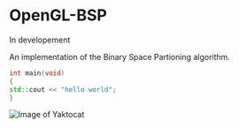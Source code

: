 # OpenGL-BSP
In developement

An implementation of the Binary Space Partioning algorithm.
```c++
int main(void)
{
std::cout << "hello world";
}
```
![Image of Yaktocat](https://octodex.github.com/images/yaktocat.png)
